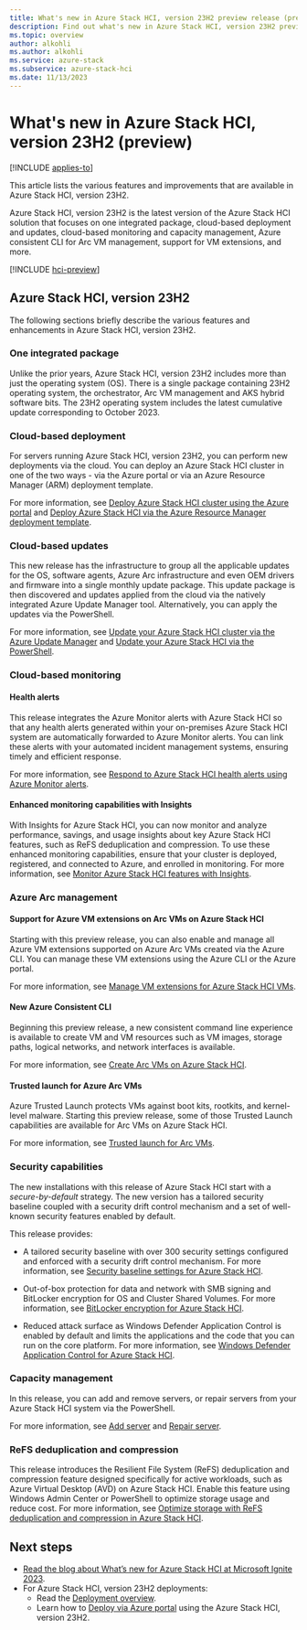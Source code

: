 ```yaml
---
title: What's new in Azure Stack HCI, version 23H2 preview release (preview)
description: Find out what's new in Azure Stack HCI, version 23H2 preview release (preview).
ms.topic: overview
author: alkohli
ms.author: alkohli
ms.service: azure-stack
ms.subservice: azure-stack-hci
ms.date: 11/13/2023
---
```


# What's new in Azure Stack HCI, version 23H2 (preview)

[!INCLUDE [applies-to](../includes/hci-applies-to-23h2.md)]

This article lists the various features and improvements that are available in Azure Stack HCI, version 23H2.

Azure Stack HCI, version 23H2 is the latest version of the Azure Stack HCI solution that focuses on one integrated package, cloud-based deployment and updates, cloud-based monitoring and capacity management, Azure consistent CLI for Arc VM management, support for VM extensions, and more.

[!INCLUDE [hci-preview](../includes/hci-preview.md)]


## Azure Stack HCI, version 23H2

The following sections briefly describe the various features and enhancements in Azure Stack HCI, version 23H2.

### One integrated package

Unlike the prior years, Azure Stack HCI, version 23H2 includes more than just the operating system (OS). There is a single package containing 23H2 operating system, the orchestrator, Arc VM management and AKS hybrid software bits. The 23H2 operating system includes the latest cumulative update corresponding to October 2023.

### Cloud-based deployment

For servers running Azure Stack HCI, version 23H2, you can perform new deployments via the cloud. You can deploy an Azure Stack HCI cluster in one of the two ways - via the Azure portal or via an Azure Resource Manager (ARM) deployment template. 

For more information, see [Deploy Azure Stack HCI cluster using the Azure portal](./deploy/deploy-via-portal.md) and [Deploy Azure Stack HCI via the Azure Resource Manager deployment template](./deploy/deployment-azure-resource-manager-template.md).

### Cloud-based updates

This new release has the infrastructure to group all the applicable updates for the OS, software agents, Azure Arc infrastructure and even OEM drivers and firmware into a single monthly update package. This update package is then discovered and updates applied from the cloud via the natively integrated Azure Update Manager tool. Alternatively, you can apply the updates via the PowerShell.   

For more information, see [Update your Azure Stack HCI cluster via the Azure Update Manager](./update/update-azure-stack-hci-solution.md) and [Update your Azure Stack HCI via the PowerShell](./update/update-via-powershell-23h2.md).​

### Cloud-based monitoring

#### Health alerts

This release integrates the Azure Monitor alerts with Azure Stack HCI so that any health alerts generated within your on-premises Azure Stack HCI system are automatically forwarded to Azure Monitor alerts. You can link these alerts with your automated incident management systems, ensuring timely and efficient response.

For more information, see [Respond to Azure Stack HCI health alerts using Azure Monitor alerts](./manage/health-alerts-via-azure-monitor-alerts.md).

#### Enhanced monitoring capabilities with Insights
 
With Insights for Azure Stack HCI, you can now monitor and analyze performance, savings, and usage insights about key Azure Stack HCI features, such as ReFS deduplication and compression. To use these enhanced monitoring capabilities, ensure that your cluster is deployed, registered, and connected to Azure, and enrolled in monitoring. For more information, see [Monitor Azure Stack HCI features with Insights](./manage/monitor-features.md).

### Azure Arc management

#### Support for Azure VM extensions on Arc VMs on Azure Stack HCI

Starting with this preview release, you can also enable and manage all Azure VM extensions supported on Azure Arc VMs created via the Azure CLI. You can manage these VM extensions using the Azure CLI or the Azure portal.

For more information, see [Manage VM extensions for Azure Stack HCI VMs](./manage/virtual-machine-manage-extension.md).

#### New Azure Consistent CLI

Beginning this preview release, a new consistent command line experience is available to create VM and VM resources such as VM images, storage paths, logical networks, and network interfaces is available.

For more information, see [Create Arc VMs on Azure Stack HCI](./manage/create-arc-virtual-machines.md).

#### Trusted launch for Azure Arc VMs

Azure Trusted Launch protects VMs against boot kits, rootkits, and kernel-level malware. Starting this preview release, some of those Trusted Launch capabilities are available for Arc VMs on Azure Stack HCI.

For more information, see [Trusted launch for Arc VMs](./manage/trusted-launch-vm-overview.md).

### Security capabilities

The new installations with this release of Azure Stack HCI start with a *secure-by-default* strategy. The new version has a tailored security baseline coupled with a security drift control mechanism and a set of well-known security features enabled by default.

This release provides:

- A tailored security baseline with over 300 security settings configured and enforced with a security drift control mechanism. For more information, see [Security baseline settings for Azure Stack HCI](../hci/concepts/secure-baseline.md).

- Out-of-box protection for data and network with SMB signing and BitLocker encryption for OS and Cluster Shared Volumes. For more information, see [BitLocker encryption for Azure Stack HCI](./concepts/security-bitlocker.md).

- Reduced attack surface as Windows Defender Application Control is enabled by default and limits the applications and the code that you can run on the core platform. For more information, see [Windows Defender Application Control for Azure Stack HCI](./concepts/security-windows-defender-application-control.md).


### Capacity management

In this release, you can add and remove servers, or repair servers from your Azure Stack HCI system via the PowerShell.

For more information, see [Add server](./manage/add-server.md) and [Repair server](./manage/repair-server.md).

### ReFS deduplication and compression
 
This release introduces the Resilient File System (ReFS) deduplication and compression feature designed specifically for active workloads, such as Azure Virtual Desktop (AVD) on Azure Stack HCI. Enable this feature using Windows Admin Center or PowerShell to optimize storage usage and reduce cost. For more information, see [Optimize storage with ReFS deduplication and compression in Azure Stack HCI](./manage/refs-deduplication-and-compression.md).


## Next steps

- [Read the blog about What’s new for Azure Stack HCI at Microsoft Ignite 2023](https://aka.ms/ashciignite2023).
- For Azure Stack HCI, version 23H2 deployments:
    - Read the [Deployment overview](./deploy/deployment-introduction.md).
    - Learn how to [Deploy via Azure portal](./deploy/deploy-via-portal.md) using the Azure Stack HCI, version 23H2.
